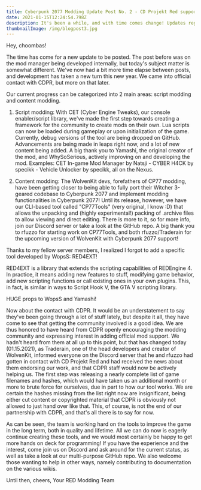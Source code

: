 ```yaml
---
title: Cyberpunk 2077 Modding Update Post No. 2 - CD Projekt Red supports us!
date: 2021-01-15T12:24:54.798Z
description: It's been a while, and with time comes change! Updates regarding modding.
thumbnailImage: /img/blogpost3.jpg
---
```

Hey, choombas!

The time has come for a new update to be posted. The post before was on the mod manager being developed internally, but today's subject matter is somewhat different. We've now had a bit more time elapse between posts, and development has taken a new turn this new year. We came into official contact with CDPR, but more on that later.

Our current progress can be categorized into 2 main areas: script modding and content modding.

1. Script modding: With CET (Cyber Engine Tweaks), our console enabler/script library, we've made the first step towards creating a framework for the community to create mods on their own. Lua scripts can now be loaded during gameplay or upon initialization of the game. Currently, debug versions of the tool are being dropped on GitHub. Advancements are being made in leaps right now, and a lot of new content being added. A big thank you to Yamashi, the original creator of the mod, and WhySoSerious, actively improving on and developing the mod. Examples: CET In-game Mod Manager by Natsji - CYBER H4CK by specikk - Vehicle Unlocker by specikk, all on the Nexus.

2. Content modding: The WolvenKit devs, forefathers of CP77 modding, have been getting closer to being able to fully port their Witcher 3-geared codebase to Cyberpunk 2077 and implement modding functionalities in Cyberpunk 2077! Until its release, however, we have our CLI-based tool called "CP77Tools" (very original, I know :D) that allows the unpacking and (highly experimental!) packing of .archive files to allow viewing and direct editing. There is more to it, so for more info, join our Discord server or take a look at the GitHub repo. A big thank you to rfuzzo for starting work on CP77Tools, and both rfuzzo/Traderain for the upcoming version of WolvenKit with Cyberpunk 2077 support!

Thanks to my fellow server members, I realized I forgot to add a specific tool developed by WopsS: RED4EXT!

RED4EXT is a library that extends the scripting capabilities of REDEngine 4. In practice, it means adding new features to stuff, modifying game behavior, add new scripting functions or call existing ones in your own plugins. This, in fact, is similar in ways to Script Hook V, the GTA V scripting library.

HUGE props to WopsS and Yamashi!

Now about the contact with CDPR. It would be an understatement to say they've been going through a lot of stuff lately, but despite it all, they have come to see that getting the community involved is a good idea. We are thus honored to have heard from CDPR openly encouraging the modding community and expressing interest in adding official mod support. We hadn't heard from them at all up to this point, but that has changed today (01.15.2021), as Traderain, one of the head developers and creator of WolvenKit, informed everyone on the Discord server that he and rfuzzo had gotten in contact with CD Projekt Red and had received the news about them endorsing our work, and that CDPR staff would now be actively helping us. The first step was releasing a nearly complete list of game filenames and hashes, which would have taken us an additional month or more to brute force for ourselves, due in part to how our tool works. We are certain the hashes missing from the list right now are insignificant, being either cut content or copyrighted material that CDPR is obviously not allowed to just hand over like that. This, of course, is not the end of our partnership with CDPR, and that's all there is to say for now.

As can be seen, the team is working hard on the tools to improve the game in the long term, both in quality and lifetime. All we can do now is eagerly continue creating these tools, and we would most certainly be happy to get more hands on deck for programming! If you have the experience and the interest, come join us on Discord and ask around for the current status, as well as take a look at our multi-purpose GitHub repo. We also welcome those wanting to help in other ways, namely contributing to documentation on the various wikis.

Until then, cheers,
Your RED Modding Team